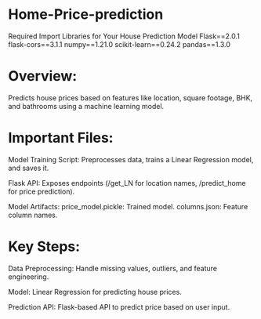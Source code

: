 # Home-Price-prediction
Required Import Libraries for Your House Prediction Model
Flask==2.0.1
flask-cors==3.1.1
numpy==1.21.0
scikit-learn==0.24.2
pandas==1.3.0

# Overview:
Predicts house prices based on features like location, square footage, BHK, and bathrooms using a machine learning model.

# Important Files:
Model Training Script:
Preprocesses data, trains a Linear Regression model, and saves it.

Flask API:
Exposes endpoints (/get_LN for location names, /predict_home for price prediction).

Model Artifacts:
price_model.pickle: Trained model.
columns.json: Feature column names.

# Key Steps:

Data Preprocessing: Handle missing values, outliers, and feature engineering.

Model: Linear Regression for predicting house prices.

Prediction API: Flask-based API to predict price based on user input.
